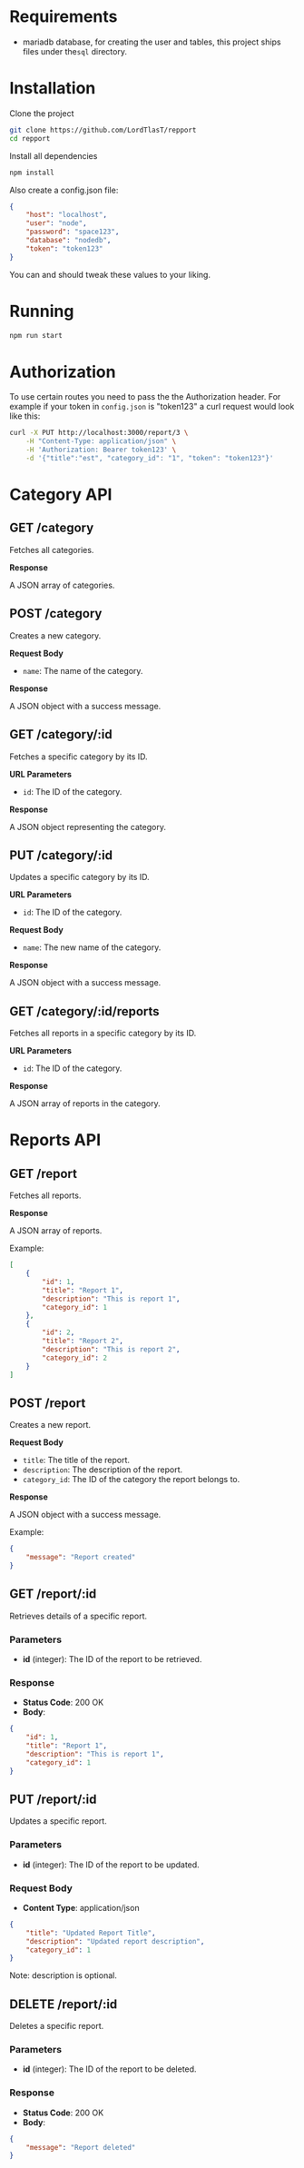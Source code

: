 # Requirements
- mariadb database, for creating the user and tables, this project ships files under the`sql` directory.

# Installation
Clone the project
```sh
git clone https://github.com/LordTlasT/repport
cd repport
```
Install all dependencies
```sh
npm install
```
Also create a config.json file:
```json
{
    "host": "localhost",
    "user": "node",
    "password": "space123",
    "database": "nodedb",
    "token": "token123"
}
```
You can and should tweak these values to your liking.

# Running
```sh
npm run start
```
# Authorization
To use certain routes you need to pass the the Authorization header.  For example if your token in `config.json` is "token123" a curl request would look like this:
```sh
curl -X PUT http://localhost:3000/report/3 \
    -H "Content-Type: application/json" \
    -H 'Authorization: Bearer token123' \
    -d '{"title":"est", "category_id": "1", "token": "token123"}'
```

# Category API

## GET /category

Fetches all categories.

**Response**

A JSON array of categories.


## POST /category

Creates a new category.

**Request Body**

- `name`: The name of the category.

**Response**

A JSON object with a success message.


## GET /category/:id

Fetches a specific category by its ID.

**URL Parameters**

- `id`: The ID of the category.

**Response**

A JSON object representing the category.


## PUT /category/:id

Updates a specific category by its ID.

**URL Parameters**

- `id`: The ID of the category.

**Request Body**

- `name`: The new name of the category.

**Response**

A JSON object with a success message.


## GET /category/:id/reports

Fetches all reports in a specific category by its ID.

**URL Parameters**

- `id`: The ID of the category.

**Response**

A JSON array of reports in the category.

# Reports API

## GET /report

Fetches all reports.

**Response**

A JSON array of reports.

Example:

```json
[
    {
        "id": 1,
        "title": "Report 1",
        "description": "This is report 1",
        "category_id": 1
    },
    {
        "id": 2,
        "title": "Report 2",
        "description": "This is report 2",
        "category_id": 2
    }
]
```


## POST /report

Creates a new report.

**Request Body**

- `title`: The title of the report.
- `description`: The description of the report.
- `category_id`: The ID of the category the report belongs to.

**Response**

A JSON object with a success message.

Example:

```json
{
    "message": "Report created"
}
```

## GET /report/:id

Retrieves details of a specific report.

### Parameters

- **id** (integer): The ID of the report to be retrieved.

### Response

- **Status Code**: 200 OK
- **Body**:

```json
{
    "id": 1,
    "title": "Report 1",
    "description": "This is report 1",
    "category_id": 1
}
```


## PUT /report/:id

Updates a specific report.

### Parameters

- **id** (integer): The ID of the report to be updated.

### Request Body

- **Content Type**: application/json

```json
{
    "title": "Updated Report Title",
    "description": "Updated report description",
    "category_id": 1
}
```
Note: description is optional.


## DELETE /report/:id

Deletes a specific report.

### Parameters

- **id** (integer): The ID of the report to be deleted.

### Response

- **Status Code**: 200 OK
- **Body**:

```json
{
    "message": "Report deleted"
}
```